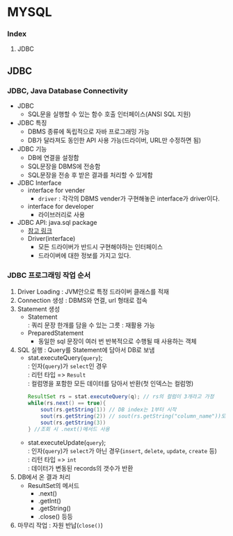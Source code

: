# MYSQL
### Index
1. JDBC

## JDBC
### JDBC, Java Database Connectivity
- JDBC
  - SQL문을 실행할 수 있는 함수 호출 인터페이스(ANSI SQL 지원)
- JDBC 특징
  - DBMS 종류에 독립적으로 자바 프로그래밍 가능
  - DB가 달라져도 동인한 API 사용 가능(드라이버, URL만 수정하면 됨)
- JDBC 기능
  - DB에 연결을 설정함
  - SQL문장을 DBMS에 전송함
  - SQL문장을 전송 후 받은 결과를 처리할 수 있게함
- JDBC Interface
  - interface for vender
    - `driver` : 각각의 DBMS vender가 구현해놓은 interface가 driver이다.
  - interface for developer
    - 라이브러리로 사용
- JDBC API: java.sql package
  - [참고 링크](https://docs.oracle.com/javase/8/docs/api/)
  - Driver(interface)
    - 모든 드라이버가 반드시 구현해야하는 인터페이스
    - 드라이버에 대한 정보를 가지고 있다.


### JDBC 프로그래밍 작업 순서
1. Driver Loading : JVM안으로 특정 드라이버 클래스를 적재
2. Connection 생성 : DBMS와 연결, url 형태로 접속
3. Statement 생성
    - Statement  
          : 쿼리 문장 한개를 담을 수 있는 그릇
          : 재활용 가능
    - PreparedStatement
      - 동일한 sql 문장이 여러 번 반복적으로 수행될 때 사용하는 객체
4. SQL 실행 : Query를 Statement에 담아서 DB로 보냄
    - stat.executeQuery(`query`);  
      : 인자(`query`)가 `select`인 경우  
      : 리턴 타입 => `Result`  
      : 컬럼명을 포함한 모든 데이터를 담아서 반환(첫 인덱스는 컬럼명)
      ```java
      ResultSet rs = stat.executeQuery(q); // rs의 컬럼이 3개라고 가정
      while(rs.next() == true){
          sout(rs.getString(1)) // DB index는 1부터 시작
          sout(rs.getString(2)) // sout(rs.getString("column_name"))도 같은 결과 반환, 하지만 속도는 index 조회가 더 빠름 
          sout(rs.getString(3))
      } //조회 시 .next()메서드 사용
      ```
    - stat.executeUpdate(`query`);  
      : 인자(`query`)가 `select`가 아닌 경우(`insert`, `delete`, `update`, `create` 등)  
      : 리턴 타입 => `int`  
      : 데이터가 변동된 records의 갯수가 반환  
5. DB에서 온 결과 처리
    - ResultSet의 메서드
      - .next()
      - .getInt()
      - .getString()
      - .close() 등등
6. 마무리 작업 : 자원 반납(`close()`)